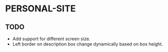 # PERSONAL-SITE


## TODO
- Add support for different screen size.
- Left border on description box change dynamically based on box height.
